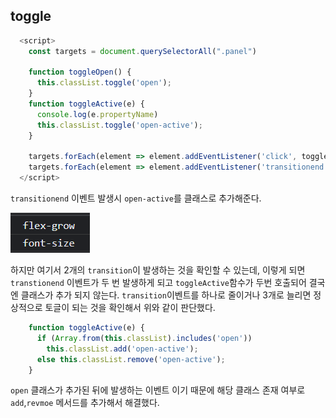 ## toggle

```javascript
  <script>
    const targets = document.querySelectorAll(".panel")

    function toggleOpen() {
      this.classList.toggle('open');
    }
    function toggleActive(e) {
      console.log(e.propertyName)
      this.classList.toggle('open-active');
    }

    targets.forEach(element => element.addEventListener('click', toggleOpen))
    targets.forEach(element => element.addEventListener('transitionend', toggleActive))
  </script>
```

``transitionend`` 이벤트 발생시 ``open-active``를 클래스로 추가해준다.

![image-20211106162613642](note.assets/image-20211106162613642.png)

하지만 여기서 2개의 ``transition``이 발생하는 것을 확인할 수 있는데, 이렇게 되면 ``transtionend`` 이벤트가 두 번 발생하게 되고 ``toggleActive``함수가 두번 호출되어 결국엔 클래스가 추가 되지 않는다. ``transition``이벤트를 하나로 줄이거나 3개로 늘리면 정상적으로 토글이 되는 것을 확인해서 위와 같이 판단했다.

```js
    function toggleActive(e) {
      if (Array.from(this.classList).includes('open'))
        this.classList.add('open-active');
      else this.classList.remove('open-active');
    }
```

``open`` 클래스가 추가된 뒤에 발생하는 이벤트 이기 때문에 해당 클래스 존재 여부로 ``add``,``revmoe`` 메서드를 추가해서 해결했다.
